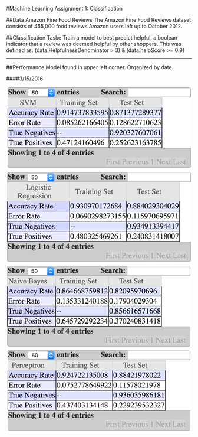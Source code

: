 #Machine Learning Assignment 1: Classification


##Data 
Amazon Fine Food Reviews The Amazon Fine Food Reviews dataset consists of 455,000 food reviews Amazon users left up to October 2012. 

##Classification Taske
Train a model to best predict helpful, a boolean indicator that a review was deemed helpful by other shoppers. This was defined as:
(data.HelpfulnessDenominator > 3) & (data.helpScore >= 0.9)  

--------------
##Performance 
Model found in upper left corner. Organized by date. 

####3/15/2016

![](Plots/SVM3_15.png)![](Plots/LR3_15.png)![](Plots/NB3_15.png)![](Plots/Perceptron3_15.png)

